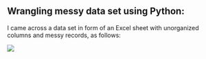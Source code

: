 ## Wrangling messy data set using Python:

I came across a data set in form of an Excel sheet with unorganized columns and messy records, as follows:

![](img/messy.png)
